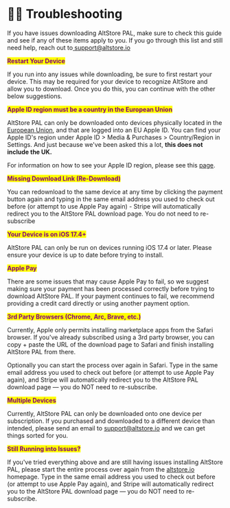 # 🧑‍🔧 Troubleshooting

If you have issues downloading AltStore PAL, make sure to check this guide and see if any of these items apply to you. If you go through this list and still need help, reach out to[ support@altstore.io](mailto:support@altstore.io)



<mark style="color:purple;">**Restart Your Device**</mark>

If you run into any issues while downloading, be sure to first restart your device. This may be required for your device to recognize AltStore and allow you to download. Once you do this, you can continue with the other below suggestions.



<mark style="color:purple;">**Apple ID region must be a country in the European Union**</mark>

AltStore PAL can only be downloaded onto devices physically located in the [European Union](https://european-union.europa.eu/easy-read\_en), and that are logged into an EU Apple ID. You can find your Apple ID's region under Apple ID > Media & Purchases > Country/Region in Settings. And just because we've been asked this a lot, **this does not include the UK.**

For information on how to see your Apple ID region, please see this [page](https://support.apple.com/en-us/118283).



<mark style="color:purple;">**Missing Download Link (Re-Download)**</mark>

You can redownload to the same device at any time by clicking the payment button again and typing in the same email address you used to check out before (or attempt to use Apple Pay again) - Stripe will automatically redirect you to the AltStore PAL download page. You do not need to re-subscribe&#x20;



<mark style="color:purple;">**Your Device is on iOS 17.4+**</mark>

AltStore PAL can only be run on devices running iOS 17.4 or later. Please ensure your device is up to date before trying to install.



<mark style="color:purple;">**Apple Pay**</mark>

There are some issues that may cause Apple Pay to fail, so we suggest making sure your payment has been processed correctly before trying to download AltStore PAL. If your payment continues to fail, we recommend providing a credit card directly or using another payment option.



<mark style="color:purple;">**3rd Party Browsers (Chrome, Arc, Brave, etc.)**</mark>

Currently, Apple only permits installing marketplace apps from the Safari browser. If you've already subscribed using a 3rd party browser, you can copy + paste the URL of the download page to Safari and finish installing AltStore PAL from there.

Optionally you can start the process over again in Safari. Type in the same email address you used to check out before (or attempt to use Apple Pay again), and Stripe will automatically redirect you to the AltStore PAL download page — you do NOT need to re-subscribe.



<mark style="color:purple;">**Multiple Devices**</mark>

Currently, AltStore PAL can only be downloaded onto one device per subscription. If you purchased and downloaded to a different device than intended, please send an email to support@altstore.io and we can get things sorted for you.



<mark style="color:purple;">**Still Running into Issues?**</mark>

If you've tried everything above and are still having issues installing AltStore PAL, please start the entire process over again from the [altstore.io](https://altstore.io) homepage. Type in the same email address you used to check out before (or attempt to use Apple Pay again), and Stripe will automatically redirect you to the AltStore PAL download page — you do NOT need to re-subscribe.
